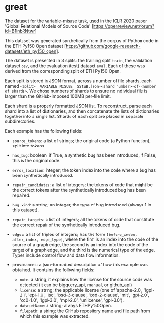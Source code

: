 # great
The dataset for the variable-misuse task, used in the ICLR 2020 paper 'Global Relational Models of Source Code' [https://openreview.net/forum?id=B1lnbRNtwr]

This dataset was generated synthetically from the corpus of Python code in the
ETH Py150 Open dataset
[https://github.com/google-research-datasets/eth_py150_open].

The dataset is presented in 3 splits: the training split `train`, the validation
dataset `dev`, and the evaluation (test) dataset `eval`. Each of these was
derived from the corresponding split of ETH Py150 Open.

Each split is stored in JSON format, across a number of file shards, each named `<split>__VARIABLE_MISUSE__SStuB.json-<shard number>-of-<number of shards>`.
We chose numbers of shards to ensure no individual file is larger than the
GitHub-imposed 100MB per-file limit.

Each shard is a properly formatted JSON list. To reconstruct, parse each shard
into a list of distionaries, and then concatenate the lists of dictionaries
together into a single list. Shards of each split are placed in separate subdirectories.


Each example has the following fields:

* `source_tokens`: a list of strings; the original code (a Python function), split into tokens.

* `has_bug`: boolean; if True, a synthetic bug has been introduced, if False, this is the original code.

* `error_location`: integer; the token index into the code where a bug has been synthetically introduced.

* `repair_candidates`: a list of integers; the tokens of code that might be the correct tokens after the synthetically introduced bug has been repaired.

* `bug_kind`: a string; an integer; the type of bug introduced (always 1 in this dataset).

* `repair_targets`: a list of integers; all the tokens of code that constitute the correct repair of the synthetically introduced bug.

* `edges`: a list of triples of integers; has the form `[before_index, after_index, edge_type]`, where the first is an index into the code of the source of a graph edge, the second is an index into the code of the target of a graph edge, and the third is the numerical type of the edge. Types include control flow and data flow information.

* `provenances`: a json-formatted description of how this example was obtained. It contains the following fields:
  * `note`: a string; it explains how the license for the source code was detected (it can be bigquery_api, manual, or github_api)
  * `license`: a string; the applicable license (one of 'apache-2.0', 'lgpl-2.1', 'epl-1.0', 'isc', 'bsd-3-clause', 'bsd-2-clause', 'mit', 'gpl-2.0', 'cc0-1.0', 'lgpl-3.0', 'mpl-2.0', 'unlicense', 'gpl-3.0').
  * `datasetName`: a string; always ETHPy150Open.
  * `filepath`: a string; the GitHub repository name and file path from which this example was extracted.

